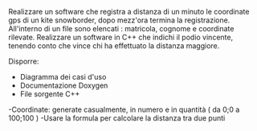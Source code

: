 Realizzare un software che registra a distanza di un minuto le coordinate gps di un 
kite snowborder, dopo mezz'ora termina la registrazione. 
All'interno di un file sono elencati : matricola, cognome e coordinate rilevate. 
Realizzare un software in C++ che indichi il podio vincente, tenendo conto 
che vince chi ha effettuato la distanza maggiore.

Disporre:
- Diagramma dei casi d'uso
- Documentazione Doxygen
- File sorgente C++

-Coordinate: generate casualmente, in numero e in quantità ( da 0;0 a 100;100 )
-Usare la formula per calcolare la distanza tra due punti
